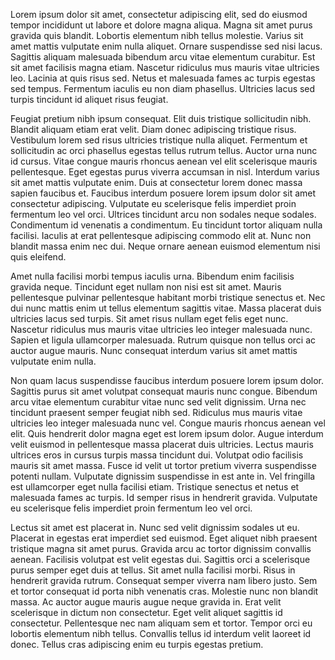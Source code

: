 Lorem ipsum dolor sit amet, consectetur adipiscing elit, sed do eiusmod tempor incididunt ut labore et dolore magna aliqua. Magna sit amet purus gravida quis blandit. Lobortis elementum nibh tellus molestie. Varius sit amet mattis vulputate enim nulla aliquet. Ornare suspendisse sed nisi lacus. Sagittis aliquam malesuada bibendum arcu vitae elementum curabitur. Est sit amet facilisis magna etiam. Nascetur ridiculus mus mauris vitae ultricies leo. Lacinia at quis risus sed. Netus et malesuada fames ac turpis egestas sed tempus. Fermentum iaculis eu non diam phasellus. Ultricies lacus sed turpis tincidunt id aliquet risus feugiat.

Feugiat pretium nibh ipsum consequat. Elit duis tristique sollicitudin nibh. Blandit aliquam etiam erat velit. Diam donec adipiscing tristique risus. Vestibulum lorem sed risus ultricies tristique nulla aliquet. Fermentum et sollicitudin ac orci phasellus egestas tellus rutrum tellus. Auctor urna nunc id cursus. Vitae congue mauris rhoncus aenean vel elit scelerisque mauris pellentesque. Eget egestas purus viverra accumsan in nisl. Interdum varius sit amet mattis vulputate enim. Duis at consectetur lorem donec massa sapien faucibus et. Faucibus interdum posuere lorem ipsum dolor sit amet consectetur adipiscing. Vulputate eu scelerisque felis imperdiet proin fermentum leo vel orci. Ultrices tincidunt arcu non sodales neque sodales. Condimentum id venenatis a condimentum. Eu tincidunt tortor aliquam nulla facilisi. Iaculis at erat pellentesque adipiscing commodo elit at. Nunc non blandit massa enim nec dui. Neque ornare aenean euismod elementum nisi quis eleifend.

Amet nulla facilisi morbi tempus iaculis urna. Bibendum enim facilisis gravida neque. Tincidunt eget nullam non nisi est sit amet. Mauris pellentesque pulvinar pellentesque habitant morbi tristique senectus et. Nec dui nunc mattis enim ut tellus elementum sagittis vitae. Massa placerat duis ultricies lacus sed turpis. Sit amet risus nullam eget felis eget nunc. Nascetur ridiculus mus mauris vitae ultricies leo integer malesuada nunc. Sapien et ligula ullamcorper malesuada. Rutrum quisque non tellus orci ac auctor augue mauris. Nunc consequat interdum varius sit amet mattis vulputate enim nulla.

Non quam lacus suspendisse faucibus interdum posuere lorem ipsum dolor. Sagittis purus sit amet volutpat consequat mauris nunc congue. Bibendum arcu vitae elementum curabitur vitae nunc sed velit dignissim. Urna nec tincidunt praesent semper feugiat nibh sed. Ridiculus mus mauris vitae ultricies leo integer malesuada nunc vel. Congue mauris rhoncus aenean vel elit. Quis hendrerit dolor magna eget est lorem ipsum dolor. Augue interdum velit euismod in pellentesque massa placerat duis ultricies. Lectus mauris ultrices eros in cursus turpis massa tincidunt dui. Volutpat odio facilisis mauris sit amet massa. Fusce id velit ut tortor pretium viverra suspendisse potenti nullam. Vulputate dignissim suspendisse in est ante in. Vel fringilla est ullamcorper eget nulla facilisi etiam. Tristique senectus et netus et malesuada fames ac turpis. Id semper risus in hendrerit gravida. Vulputate eu scelerisque felis imperdiet proin fermentum leo vel orci.

Lectus sit amet est placerat in. Nunc sed velit dignissim sodales ut eu. Placerat in egestas erat imperdiet sed euismod. Eget aliquet nibh praesent tristique magna sit amet purus. Gravida arcu ac tortor dignissim convallis aenean. Facilisis volutpat est velit egestas dui. Sagittis orci a scelerisque purus semper eget duis at tellus. Sit amet nulla facilisi morbi. Risus in hendrerit gravida rutrum. Consequat semper viverra nam libero justo. Sem et tortor consequat id porta nibh venenatis cras. Molestie nunc non blandit massa. Ac auctor augue mauris augue neque gravida in. Erat velit scelerisque in dictum non consectetur. Eget velit aliquet sagittis id consectetur. Pellentesque nec nam aliquam sem et tortor. Tempor orci eu lobortis elementum nibh tellus. Convallis tellus id interdum velit laoreet id donec. Tellus cras adipiscing enim eu turpis egestas pretium.